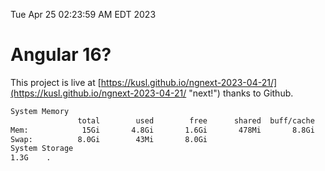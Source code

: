 Tue Apr 25 02:23:59 AM EDT 2023

# Angular 16?


This project is live at [https://kusl.github.io/ngnext-2023-04-21/](https://kusl.github.io/ngnext-2023-04-21/ "next!") thanks to Github.

```bash
System Memory
               total        used        free      shared  buff/cache   available
Mem:            15Gi       4.8Gi       1.6Gi       478Mi       8.8Gi       9.6Gi
Swap:          8.0Gi        43Mi       8.0Gi
System Storage
1.3G	.
```

